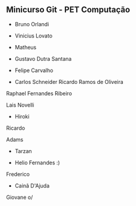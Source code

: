 Minicurso Git - PET Computação
--------------------------------

* Bruno Orlandi
* Vinicius Lovato
* Matheus 




* Gustavo Dutra Santana


* Felipe Carvalho

* Carlos Schneider
Ricardo Ramos de Oliveira


Raphael Fernandes Ribeiro

Lais Novelli

* Hiroki

Ricardo

Adams
* Tarzan

* Helio Fernandes :)

Frederico

* Cainã D'Ajuda









Giovane o/
